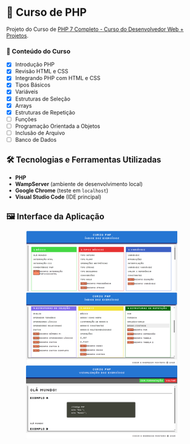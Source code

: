 # 📘 Curso de PHP
Projeto do Curso de [PHP 7 Completo - Curso do Desenvolvedor Web + Projetos](https://www.udemy.com/course/php-7-completo/).

### 🚀 Conteúdo do Curso

- [x] Introdução PHP
- [x] Revisão HTML e CSS
- [x] Integrando PHP com HTML e CSS
- [x] Tipos Básicos
- [x] Variáveis
- [x] Estruturas de Seleção
- [x] Arrays
- [x] Estruturas de Repetição  
- [ ] Funções
- [ ] Programação Orientada a Objetos
- [ ] Inclusão de Arquivo
- [ ] Banco de Dados

## 🛠️ Tecnologias e Ferramentas Utilizadas
- **PHP**  
- **WampServer** (ambiente de desenvolvimento local)  
- **Google Chrome** (teste em `localhost`)  
- **Visual Studio Code** (IDE principal) 

## 🖼️ Interface da Aplicação

<p align="center">
  <img src="./menu.png" alt="Menu - Página Inicial" width="400"/><br/>
  <img src="./menu2.png" alt="Menu - Opção 1" width="400"/><br/>
  <img src="./exemplo.png" alt="Menu - Opção 2" width="400"/><br/>
</p>
